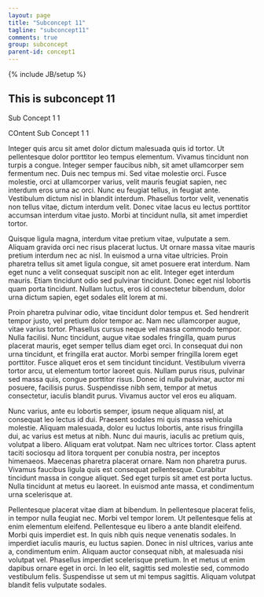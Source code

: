 ```yaml
---
layout: page
title: "Subconcept 11"
tagline: "subconcept11"
comments: true
group: subconcept
parent-id: concept1
---
```

{% include JB/setup %}

## This is subconcept 11

Sub Concept 1 1

COntent Sub Concept 1 1

Integer quis arcu sit amet dolor dictum malesuada quis id tortor. Ut pellentesque dolor porttitor leo tempus elementum. Vivamus tincidunt non turpis a congue. Integer semper faucibus nibh, sit amet ullamcorper sem fermentum nec. Duis nec tempus mi. Sed vitae molestie orci. Fusce molestie, orci at ullamcorper varius, velit mauris feugiat sapien, nec interdum eros urna ac orci. Nunc eu feugiat tellus, in feugiat ante. Vestibulum dictum nisl in blandit interdum. Phasellus tortor velit, venenatis non tellus vitae, dictum interdum velit. Donec vitae lacus eu lectus porttitor accumsan interdum vitae justo. Morbi at tincidunt nulla, sit amet imperdiet tortor.


<!-- more -->

Quisque ligula magna, interdum vitae pretium vitae, vulputate a sem. Aliquam gravida orci nec risus placerat luctus. Ut ornare massa vitae mauris pretium interdum nec ac nisl. In euismod a urna vitae ultricies. Proin pharetra tellus sit amet ligula congue, sit amet posuere erat interdum. Nam eget nunc a velit consequat suscipit non ac elit. Integer eget interdum mauris. Etiam tincidunt odio sed pulvinar tincidunt. Donec eget nisl lobortis quam porta tincidunt. Nullam luctus, eros id consectetur bibendum, dolor urna dictum sapien, eget sodales elit lorem at mi.

Proin pharetra pulvinar odio, vitae tincidunt dolor tempus et. Sed hendrerit tempor justo, vel pretium dolor tempor ac. Nam nec ullamcorper augue, vitae varius tortor. Phasellus cursus neque vel massa commodo tempor. Nulla facilisi. Nunc tincidunt, augue vitae sodales fringilla, quam purus placerat mauris, eget semper tellus diam eget orci. In consequat dui non urna tincidunt, et fringilla erat auctor. Morbi semper fringilla lorem eget porttitor. Fusce aliquet eros et sem tincidunt tincidunt. Vestibulum viverra tortor arcu, ut elementum tortor laoreet quis. Nullam purus risus, pulvinar sed massa quis, congue porttitor risus. Donec id nulla pulvinar, auctor mi posuere, facilisis purus. Suspendisse nibh sem, tempor at metus consectetur, iaculis blandit purus. Vivamus auctor vel eros eu aliquam.

Nunc varius, ante eu lobortis semper, ipsum neque aliquam nisl, at consequat leo lectus id dui. Praesent sodales mi quis massa vehicula molestie. Aliquam malesuada, dolor eu luctus lobortis, ante risus fringilla dui, ac varius est metus at nibh. Nunc dui mauris, iaculis ac pretium quis, volutpat a libero. Aliquam erat volutpat. Nam nec ultrices tortor. Class aptent taciti sociosqu ad litora torquent per conubia nostra, per inceptos himenaeos. Maecenas pharetra placerat ornare. Nam non pharetra purus. Vivamus faucibus ligula quis est consequat pellentesque. Curabitur tincidunt massa in congue aliquet. Sed eget turpis sit amet est porta luctus. Nulla tincidunt at metus eu laoreet. In euismod ante massa, et condimentum urna scelerisque at.

Pellentesque placerat vitae diam at bibendum. In pellentesque placerat felis, in tempor nulla feugiat nec. Morbi vel tempor lorem. Ut pellentesque felis at enim elementum eleifend. Pellentesque eu libero a ante blandit eleifend. Morbi quis imperdiet est. In quis nibh quis neque venenatis sodales. In imperdiet iaculis mauris, eu luctus sapien. Donec in nisl ultrices, varius ante a, condimentum enim. Aliquam auctor consequat nibh, at malesuada nisi volutpat vel. Phasellus imperdiet scelerisque pretium. In et metus ut enim dapibus ornare eget in orci. In leo elit, sagittis sed molestie sed, commodo vestibulum felis. Suspendisse ut sem ut mi tempus sagittis. Aliquam volutpat blandit felis vulputate sodales.
